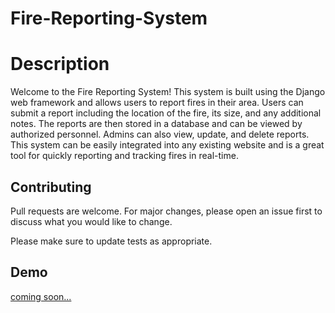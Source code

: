 # Fire-Reporting-System
# Description

Welcome to the Fire Reporting System! This system is built using the Django web framework and allows users to report fires in their area. Users can submit a report including the location of the fire, its size, and any additional notes. The reports are then stored in a database and can be viewed by authorized personnel. Admins can also view, update, and delete reports. This system can be easily integrated into any existing website and is a great tool for quickly reporting and tracking fires in real-time.

## Contributing

Pull requests are welcome. For major changes, please open an issue first
to discuss what you would like to change.

Please make sure to update tests as appropriate.

## Demo

[coming soon...]()
